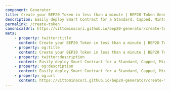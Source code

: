 ```yaml
---
component: Generator
title: Create your BEP20 Token in less than a minute | BEP20 Token Generator
description: Easily deploy Smart Contract for a Standard, Capped, Mintable, Burnable BEP20 Token. No login. No setup. No coding required.
permalink: /create-token
canonicalUrl: https://vittominacori.github.io/bep20-generator/create-token/
meta:
    - property: twitter:title
      content: Create your BEP20 Token in less than a minute | BEP20 Token Generator
    - property: og:title
      content: Create your BEP20 Token in less than a minute | BEP20 Token Generator
    - property: twitter:description
      content: Easily deploy Smart Contract for a Standard, Capped, Mintable, Burnable BEP20 Token. No login. No setup. No coding required.
    - property: og:description
      content: Easily deploy Smart Contract for a Standard, Capped, Mintable, Burnable BEP20 Token. No login. No setup. No coding required.
    - property: og:url
      content: https://vittominacori.github.io/bep20-generator/create-token/
---
```

